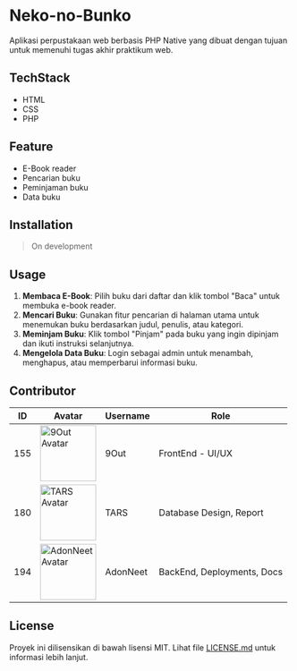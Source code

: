# Neko-no-Bunko

Aplikasi perpustakaan web berbasis PHP Native yang dibuat dengan tujuan untuk memenuhi tugas akhir praktikum web.

## TechStack

- HTML
- CSS
- PHP

## Feature

- E-Book reader
- Pencarian buku
- Peminjaman buku
- Data buku

## Installation

> On development

## Usage

1. **Membaca E-Book**: Pilih buku dari daftar dan klik tombol "Baca" untuk membuka e-book reader.
2. **Mencari Buku**: Gunakan fitur pencarian di halaman utama untuk menemukan buku berdasarkan judul, penulis, atau kategori.
3. **Meminjam Buku**: Klik tombol "Pinjam" pada buku yang ingin dipinjam dan ikuti instruksi selanjutnya.
4. **Mengelola Data Buku**: Login sebagai admin untuk menambah, menghapus, atau memperbarui informasi buku.

## Contributor

| ID  | Avatar                                                                                                    | Username | Role                       |
| --- | --------------------------------------------------------------------------------------------------------- | -------- | -------------------------- |
| 155 | <img src="https://avatars.githubusercontent.com/9Out" width="100" height="100" alt="9Out Avatar">         | 9Out     | FrontEnd - UI/UX           |
| 180 | <img src="https://avatars.githubusercontent.com/tars011" width="100" height="100" alt="TARS Avatar">      | TARS     | Database Design, Report    |
| 194 | <img src="https://avatars.githubusercontent.com/AdonNeet" width="100" height="100" alt="AdonNeet Avatar"> | AdonNeet | BackEnd, Deployments, Docs |

## License

Proyek ini dilisensikan di bawah lisensi MIT. Lihat file [LICENSE.md](LICENSE.md) untuk informasi lebih lanjut.
